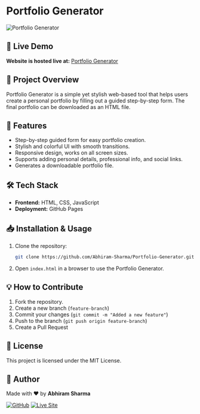 # Portfolio Generator

![Portfolio Generator](https://img.shields.io/badge/Portfolio-Generator-blue.svg)

## 🚀 Live Demo
**Website is hosted live at:** [Portfolio Generator](https://abhiram-sharma.github.io/Portfolio-Generator/)

## 📌 Project Overview
Portfolio Generator is a simple yet stylish web-based tool that helps users create a personal portfolio by filling out a guided step-by-step form. The final portfolio can be downloaded as an HTML file.

## 🎨 Features
- Step-by-step guided form for easy portfolio creation.
- Stylish and colorful UI with smooth transitions.
- Responsive design, works on all screen sizes.
- Supports adding personal details, professional info, and social links.
- Generates a downloadable portfolio file.

## 🛠️ Tech Stack
- **Frontend:** HTML, CSS, JavaScript
- **Deployment:** GitHub Pages

## 📥 Installation & Usage
1. Clone the repository:
   ```bash
   git clone https://github.com/Abhiram-Sharma/Portfolio-Generator.git
   ```
2. Open `index.html` in a browser to use the Portfolio Generator.

## 💡 How to Contribute
1. Fork the repository.
2. Create a new branch (`feature-branch`)
3. Commit your changes (`git commit -m "Added a new feature"`)
4. Push to the branch (`git push origin feature-branch`)
5. Create a Pull Request

## 📜 License
This project is licensed under the MIT License.

## 📝 Author
Made with ❤️ by **Abhiram Sharma**

[![GitHub](https://img.shields.io/badge/GitHub-Abhiram--Sharma-blue?logo=github)](https://github.com/Abhiram-Sharma)
[![Live Site](https://img.shields.io/badge/Live-Demo-green?logo=firefox)](https://abhiram-sharma.github.io/Portfolio-Generator/)

